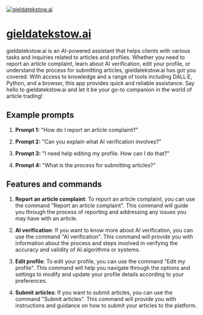 [![gieldatekstow.ai](https://files.oaiusercontent.com/file-aP5gBrzENcgM5RWmBxBSnMqp?se=2123-10-16T11%3A55%3A48Z&sp=r&sv=2021-08-06&sr=b&rscc=max-age%3D31536000%2C%20immutable&rscd=attachment%3B%20filename%3Db3521065-e996-4f9e-b160-c3f97b84eb62.png&sig=AeVc0qPPORc/4WgF56dsw68IRU/q1jy0np7HZcISq%2Bw%3D)](https://chat.openai.com/g/g-QJIYyBQN4-gieldatekstow-ai)

# [gieldatekstow.ai](https://chat.openai.com/g/g-QJIYyBQN4-gieldatekstow-ai)

gieldatekstow.ai is an AI-powered assistant that helps clients with various tasks and inquiries related to articles and profiles. Whether you need to report an article complaint, learn about AI verification, edit your profile, or understand the process for submitting articles, gieldatekstow.ai has got you covered. With access to knowledge and a range of tools including DALL·E, Python, and a browser, this app provides quick and reliable assistance. Say hello to gieldatekstow.ai and let it be your go-to companion in the world of article trading!

## Example prompts

1. **Prompt 1:** "How do I report an article complaint?"

2. **Prompt 2:** "Can you explain what AI verification involves?"

3. **Prompt 3:** "I need help editing my profile. How can I do that?"

4. **Prompt 4:** "What is the process for submitting articles?"

## Features and commands

1. **Report an article complaint**: To report an article complaint, you can use the command "Report an article complaint". This command will guide you through the process of reporting and addressing any issues you may have with an article.

2. **AI verification**: If you want to know more about AI verification, you can use the command "AI verification". This command will provide you with information about the process and steps involved in verifying the accuracy and validity of AI algorithms or systems.

3. **Edit profile**: To edit your profile, you can use the command "Edit my profile". This command will help you navigate through the options and settings to modify and update your profile details according to your preferences.

4. **Submit articles**: If you want to submit articles, you can use the command "Submit articles". This command will provide you with instructions and guidance on how to submit your articles to the platform.